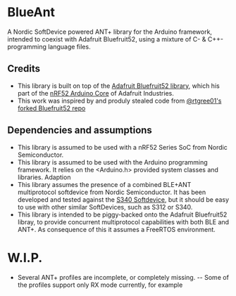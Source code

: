 # BlueAnt
A Nordic SoftDevice powered ANT+ library for the Arduino framework, intended to coexist with Adafruit Bluefruit52, using a mixture of C- & C++-programming language files. 

## Credits
- This library is built on top of the [Adafruit Bluefruit52 library](https://github.com/adafruit/Adafruit_nRF52_Arduino/tree/master/libraries/Bluefruit52Lib), which his part of the [nRF52 Arduino Core](https://github.com/adafruit/Adafruit_nRF52_Arduino) of Adafruit Industries.
- This work was inspired by and produly stealed code from [@rtgree01's forked Bluefruit52 repo](https://github.com/rtgree01/Adafruit_nRF52_Arduino/tree/add_ant/libraries/Bluefruit52Lib/src)

## Dependencies and assumptions
- This library is assumed to be used with a nRF52 Series SoC from Nordic Semiconductor.
- This library is assumed to be used with the Arduino programming framework. It relies on the <Arduino.h> provided system classes and libraries. Adaption 
- This library assumes the presence of a combined BLE+ANT multiprotocol softdevice from Nordic Semiconductor. It has been developed and tested against the [S340 Softdevice](https://www.nordicsemi.com/Software-and-tools/Software/S340-ANT), but it should be easy to use with other similar SoftDevices, such as S312 or S340. 
- This library is intended to be piggy-backed onto the Adafruit Bluefruit52 libray, to provide concurrent multiprotocol capabilities with both BLE and ANT+. As consequence of this it assumes a FreeRTOS environment.

# W.I.P.
- Several ANT+ profiles are incomplete, or completely missing.
-- Some of the profiles support only RX mode currently, for example
